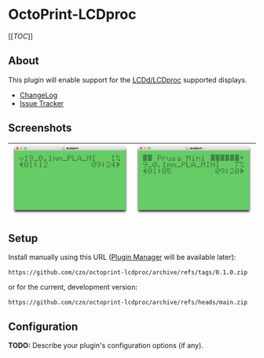 # OctoPrint-LCDproc

[[_TOC_]]

## About

This plugin will enable support for the [LCDd/LCDproc](http://lcdproc.omnipotent.net) supported displays.

- [ChangeLog](CHANGELOG.md)
- [Issue Tracker](https://github.com/czo/octoprint-lcdproc/issues/)

## Screenshots

[<img src="blob/gLCD-without_title.png" width="250"/>](blob/gLCD-without_title.png)|[<img src="blob/gLCD-with_title.png" width="250"/>](blob/gLCD-with_title.png)
:--:|:--:

## Setup

Install manually using this URL ([Plugin Manager](https://docs.octoprint.org/en/master/bundledplugins/pluginmanager.html) will be available later):

    https://github.com/czo/octoprint-lcdproc/archive/refs/tags/0.1.0.zip

or for the current, development version:

    https://github.com/czo/octoprint-lcdproc/archive/refs/heads/main.zip
    

## Configuration

**TODO:** Describe your plugin's configuration options (if any).
